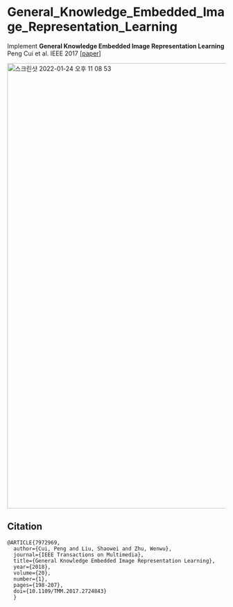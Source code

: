 # General_Knowledge_Embedded_Image_Representation_Learning
Implement <b>General Knowledge Embedded Image Representation Learning</b> Peng Cui et al. IEEE 2017 [[paper]](https://ieeexplore.ieee.org/document/7972969)

<img width="1027" alt="스크린샷 2022-01-24 오후 11 08 53" src="https://user-images.githubusercontent.com/42240862/150797954-8ab6b1e1-f665-4c74-b99b-6b3b273cfd1a.png">

## Citation
    @ARTICLE{7972969,
      author={Cui, Peng and Liu, Shaowei and Zhu, Wenwu},
      journal={IEEE Transactions on Multimedia}, 
      title={General Knowledge Embedded Image Representation Learning}, 
      year={2018},
      volume={20},
      number={1},
      pages={198-207},
      doi={10.1109/TMM.2017.2724843}
      }
